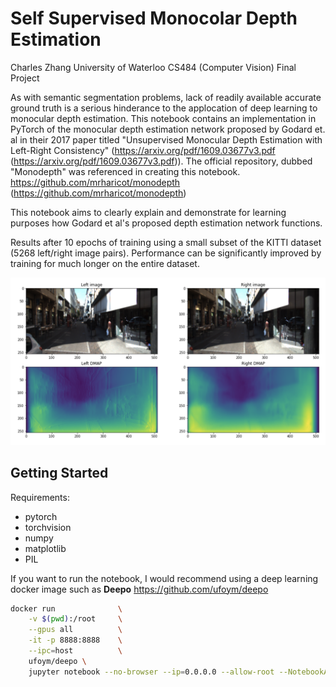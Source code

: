 # Self Supervised Monocolar Depth Estimation

Charles Zhang University of Waterloo CS484 (Computer Vision) Final Project

As with semantic segmentation problems, lack of readily available accurate ground truth is a serious hinderance to the applocation of deep learning to monocular depth estimation. This notebook contains an implementation in PyTorch of the monocular depth estimation network proposed by Godard et. al in their 2017 paper titled "Unsupervised Monocular Depth Estimation with Left-Right Consistency" (https://arxiv.org/pdf/1609.03677v3.pdf (https://arxiv.org/pdf/1609.03677v3.pdf)). The official repository, dubbed "Monodepth" was referenced in creating this notebook. https://github.com/mrharicot/monodepth (https://github.com/mrharicot/monodepth)

This notebook aims to clearly explain and demonstrate for learning purposes how Godard et al's proposed depth estimation network functions.

Results after 10 epochs of training using a small subset of the KITTI dataset (5268 left/right image pairs). Performance can be significantly improved by training for much longer on the entire dataset.

![img](images/final_demo.png)

## Getting Started

Requirements:
- pytorch
- torchvision
- numpy
- matplotlib
- PIL

If you want to run the notebook, I would recommend using a deep learning docker image such as **Deepo** https://github.com/ufoym/deepo

```bash
docker run              \
    -v $(pwd):/root     \
    --gpus all          \
    -it -p 8888:8888    \
    --ipc=host          \
    ufoym/deepo \
    jupyter notebook --no-browser --ip=0.0.0.0 --allow-root --NotebookApp.token= --notebook-dir='/root'
```